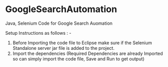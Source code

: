# GoogleSearchAutomation
Java, Selenium Code for Google Search Auomation 


Setup Instructions as follows : - 

1. Before Importing the code file to Eclipse make sure if the Selenium Standalone server jar file is added to the project.
2. Import the dependencies (Required Dependencies are already Imported so can simply import the code file, Save and Run to get output)
